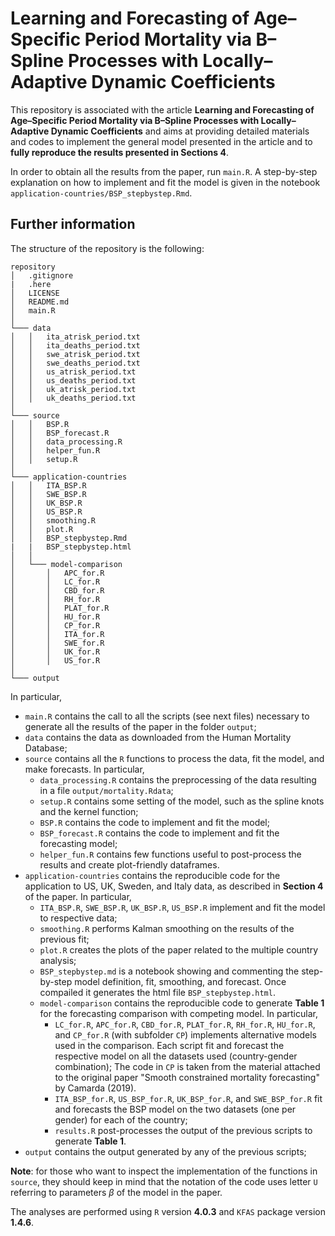 # Learning and Forecasting of Age–Specific Period Mortality via B–Spline Processes with Locally–Adaptive Dynamic Coefficients

This repository is associated with the article **Learning and Forecasting of Age–Specific Period Mortality via B–Spline Processes with Locally–Adaptive Dynamic Coefficients** and aims at providing detailed materials and codes to implement the general model presented in the article and to **fully reproduce the results presented in Sections 4**.

In order to obtain all the results from the paper, run `main.R`.
A step-by-step explanation on how to implement and fit the model is given in the notebook `application-countries/BSP_stepbystep.Rmd`.


## Further information

The structure of the repository is the following:
```
repository
│   .gitignore
|   .here 
│   LICENSE
│   README.md
│   main.R   
│  
└─── data
│   │   ita_atrisk_period.txt
│   │   ita_deaths_period.txt
│   │   swe_atrisk_period.txt
│   │   swe_deaths_period.txt
│   │   us_atrisk_period.txt
│   │   us_deaths_period.txt
│   │   uk_atrisk_period.txt
│   │   uk_deaths_period.txt
│   
└─── source
│   │   BSP.R
│   │   BSP_forecast.R
│   │   data_processing.R
│   │   helper_fun.R
│   │   setup.R
│   
└─── application-countries
│   │   ITA_BSP.R
│   │   SWE_BSP.R
│   │   UK_BSP.R
│   │   US_BSP.R
│   │   smoothing.R
│   │   plot.R
│   │   BSP_stepbystep.Rmd
|   |   BSP_stepbystep.html
│   │
│   └─── model-comparison
│       │   APC_for.R
│       │   LC_for.R
│       │   CBD_for.R
│       │   RH_for.R
│       │   PLAT_for.R
│       │   HU_for.R
│       │   CP_for.R
│       │   ITA_for.R
│       │   SWE_for.R
│       │   UK_for.R
│       │   US_for.R
│       
└─── output
```
In particular,

- `main.R` contains the call to all the scripts (see next files) necessary to generate all the results of the paper in the folder `output`;
- `data` contains the data as downloaded from the Human Mortality Database;
- `source` contains all the `R` functions to process the data, fit the model, and make forecasts.
In particular,
  - `data_processing.R` contains the preprocessing of the data resulting in a file `output/mortality.Rdata`;
  - `setup.R` contains some setting of the model, such as the spline knots and the kernel function;
  - `BSP.R` contains the code to implement and fit the model;
  - `BSP_forecast.R` contains the code to implement and fit the forecasting model;
  - `helper_fun.R` contains few functions useful to post-process the results and create plot-friendly dataframes.
- `application-countries` contains the reproducible code for the application to US, UK, Sweden, and Italy data, as described in **Section 4** of the paper. In particular,
  - `ITA_BSP.R`, `SWE_BSP.R`, `UK_BSP.R`, `US_BSP.R` implement and fit the model to respective data;
  - `smoothing.R` performs Kalman smoothing on the results of the previous fit;
  - `plot.R` creates the plots of the paper related to the multiple country analysis;
  - `BSP_stepbystep.md` is a notebook showing and commenting the step-by-step model definition, fit, smoothing, and forecast. Once compailed it generates the html file `BSP_stepbystep.html`.
  - `model-comparison` contains the reproducible code to generate **Table 1** for the forecasting comparison with competing model. In particular,
    - `LC_for.R`, `APC_for.R`, `CBD_for.R`, `PLAT_for.R`, `RH_for.R`, `HU_for.R`, and `CP_for.R` (with subfolder `CP`) implements alternative models used in the comparison. Each script fit and forecast the respective model on all the datasets used (country-gender combination); The code in `CP` is taken from the material attached to the original paper "Smooth constrained mortality forecasting" by Camarda (2019).
    - `ITA_BSP_for.R`, `US_BSP_for.R`, `UK_BSP_for.R`, and `SWE_BSP_for.R` fit and forecasts the BSP model on the two datasets (one per gender) for each of the country;
    - `results.R` post-processes the output of the previous scripts to generate **Table 1**.
- `output` contains the output generated by any of the previous scripts;

**Note**: for those who want to inspect the implementation of the functions in `source`, they should keep in mind that the notation of the code uses letter `U` referring to parameters $\beta$ of the model in the paper.

The analyses are performed using `R` version **4.0.3** and `KFAS` package version **1.4.6**.


  
